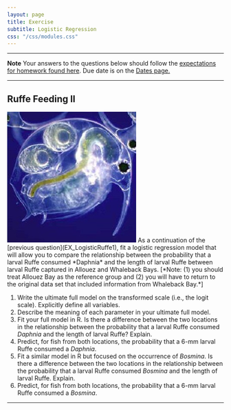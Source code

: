 ```yaml
---
layout: page
title: Exercise
subtitle: Logistic Regression
css: "/css/modules.css"
---
```


----

<div class="alert alert-warning">
  <strong>Note</strong> Your answers to the questions below should follow the <a href="../../resources/hwformat" target="_blank">expectations for homework found here</a>. Due date is on the <a href="../../resources/Dates-Current" target="_blank">Dates page.</a>
</div>

----

## Ruffe Feeding II
<img src="../zimgs/bosmina.jpg" alt="Bosmina spp." class="img-right">
As a continuation of the [previous question](EX_LogisticRuffe1), fit a logistic regression model that will allow you to compare the relationship between the probability that a larval Ruffe consumed *Daphnia* and the length of larval Ruffe between larval Ruffe captured in Allouez and Whaleback Bays. [*Note: (1) you should treat Allouez Bay as the reference group and (2) you will have to return to the original data set that included information from Whaleback Bay.*]

1. Write the ultimate full model on the transformed scale (i.e., the logit scale). Explicitly define all variables.
1. Describe the meaning of each parameter in your ultimate full model.
1. Fit your full model in R. Is there a difference between the two locations in the relationship between the probability that a larval Ruffe consumed *Daphnia* and the length of larval Ruffe? Explain.
1. Predict, for fish from both locations, the probability that a 6-mm larval Ruffe consumed a *Daphnia*.
1. Fit a similar model in R but focused on the occurrence of *Bosmina*. Is there a difference between the two locations in the relationship between the probability that a larval Ruffe consumed *Bosmina* and the length of larval Ruffe. Explain.
1. Predict, for fish from both locations, the probability that a 6-mm larval Ruffe consumed a *Bosmina*.

----
